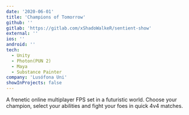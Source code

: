 ```yaml
---
date: '2020-06-01'
title: 'Champions of Tomorrow'
github: ''
gitlab: 'https://gitlab.com/xShadoWalkeR/sentient-show'
external: ''
ios: ''
android: ''
tech:
  - Unity
  - Photon(PUN 2)
  - Maya
  - Substance Painter
company: 'Lusófona Uni'
showInProjects: false
---
```


A frenetic online multiplayer FPS set in a futuristic world. Choose your champion, select your abilities and fight your foes in quick 4v4 matches.
